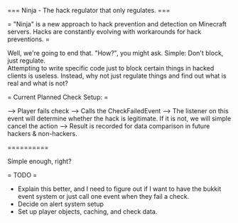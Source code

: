 === Ninja - The hack regulator that only regulates. ===

= "Ninja" is a new approach to hack prevention and detection on Minecraft servers.  Hacks are constantly evolving with workarounds for hack preventions. =

Well, we're going to end that.  "How?", you might ask.  Simple: Don't block, just regulate.  
Attempting to write specific code just to block certain things in hacked clients is useless.  Instead, why not just regulate things and find out what is real and what is not?

= Current Planned Check Setup: =

--> Player fails check
--> Calls the CheckFailedEvent
--> The listener on this event will determine whether the hack is legitimate.  If it is not, we will simple cancel the action
--> Result is recorded for data comparison in future hackers & non-hackers.

==========

Simple enough, right?

= TODO =
* Explain this better, and I need to figure out if I want to have the bukkit event system or just call one event when they fail a check.
* Decide on alert system setup
* Set up player objects, caching, and check data.
